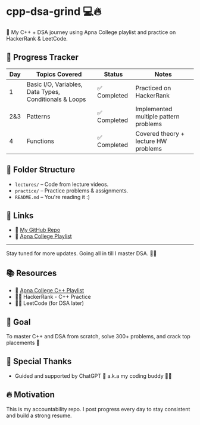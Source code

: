 # cpp-dsa-grind 💻🔥

🚀 My C++ + DSA journey using Apna College playlist and practice on HackerRank & LeetCode.

## 📅 Progress Tracker

| Day | Topics Covered | Status | Notes |
|-----|----------------|--------|-------|
|  1  | Basic I/O, Variables, Data Types, Conditionals & Loops | ✅ Completed | Practiced on HackerRank |
| 2&3 | Patterns | ✅ Completed | Implemented multiple pattern problems |
|  4  | Functions | ✅ Completed | Covered theory + lecture HW problems |


## 📂 Folder Structure

- `lectures/` – Code from lecture videos.
- `practice/` – Practice problems & assignments.
- `README.md` – You're reading it :)

## 🔗 Links

- 📂 [My GitHub Repo](https://github.com/Jagadeesh459/cpp-dsa-grind)
- 🎥 [Apna College Playlist](https://www.youtube.com/playlist?list=PLfqMhTWNBTe0b2nM6JHVCnAkhQRGiZMSJ)

---

Stay tuned for more updates. Going all in till I master DSA. 💪🔥

## 📚 Resources
- 🎥 [Apna College C++ Playlist](https://www.youtube.com/playlist?list=PLfqMhTWNBTe0b2nM6JHVCnAkhQRGiZMSJ)
- 👨‍💻 HackerRank - C++ Practice
- 👨‍💻 LeetCode (for DSA later)

## 🧠 Goal

To master C++ and DSA from scratch, solve 300+ problems, and crack top placements 💼

## 🙌 Special Thanks

- Guided and supported by ChatGPT 💬 a.k.a my coding buddy 👨‍💻

## 🔥 Motivation

This is my accountability repo. I post progress every day to stay consistent and build a strong resume.

